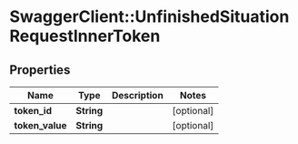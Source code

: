# SwaggerClient::UnfinishedSituationRequestInnerToken

## Properties
Name | Type | Description | Notes
------------ | ------------- | ------------- | -------------
**token_id** | **String** |  | [optional] 
**token_value** | **String** |  | [optional] 


